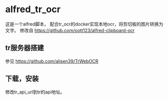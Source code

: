 # alfred_tr_ocr
这是一个alfred脚本，
配合tr_ocr的docker实现本地ocr，将剪切板的图片转换为文字。
修改自 https://github.com/oott123/alfred-clipboard-ocr



## tr服务器搭建 

参见 https://github.com/alisen39/TrWebOCR


## 下载，安装

修改tr_api_url到tr的api地址。
